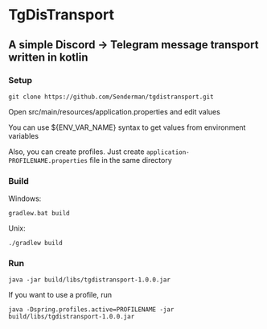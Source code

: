 # TgDisTransport
## A simple Discord -> Telegram message transport written in kotlin

### Setup

`git clone https://github.com/Senderman/tgdistransport.git`

Open src/main/resources/application.properties and edit values

You can use ${ENV_VAR_NAME} syntax to get values from environment variables

Also, you can create profiles. Just create `application-PROFILENAME.properties` file in the same directory

### Build

Windows:

`gradlew.bat build`

Unix:

`./gradlew build`

### Run
`java -jar build/libs/tgdistransport-1.0.0.jar`

If you want to use a profile, run

`java -Dspring.profiles.active=PROFILENAME -jar build/libs/tgdistransport-1.0.0.jar`